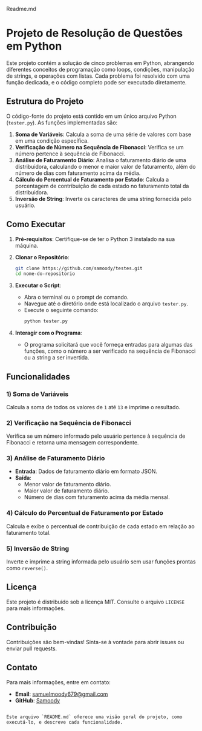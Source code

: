 Readme.md 

# Projeto de Resolução de Questões em Python

Este projeto contém a solução de cinco problemas em Python, abrangendo diferentes conceitos de programação como loops, condições, manipulação de strings, e operações com listas. Cada problema foi resolvido com uma função dedicada, e o código completo pode ser executado diretamente.

## Estrutura do Projeto

O código-fonte do projeto está contido em um único arquivo Python (`tester.py`). As funções implementadas são:

1. **Soma de Variáveis**: Calcula a soma de uma série de valores com base em uma condição específica.
2. **Verificação de Número na Sequência de Fibonacci**: Verifica se um número pertence à sequência de Fibonacci.
3. **Análise de Faturamento Diário**: Analisa o faturamento diário de uma distribuidora, calculando o menor e maior valor de faturamento, além do número de dias com faturamento acima da média.
4. **Cálculo do Percentual de Faturamento por Estado**: Calcula a porcentagem de contribuição de cada estado no faturamento total da distribuidora.
5. **Inversão de String**: Inverte os caracteres de uma string fornecida pelo usuário.

## Como Executar

1. **Pré-requisitos**: Certifique-se de ter o Python 3 instalado na sua máquina.

2. **Clonar o Repositório**: 
    ```bash
    git clone https://github.com/samoody/testes.git
    cd nome-do-repositorio
    ```

3. **Executar o Script**:
    - Abra o terminal ou o prompt de comando.
    - Navegue até o diretório onde está localizado o arquivo `tester.py`.
    - Execute o seguinte comando:
      ```bash
      python tester.py
      ```

4. **Interagir com o Programa**:
    - O programa solicitará que você forneça entradas para algumas das funções, como o número a ser verificado na sequência de Fibonacci ou a string a ser invertida.

## Funcionalidades

### 1) Soma de Variáveis
Calcula a soma de todos os valores de `1` até `13` e imprime o resultado.

### 2) Verificação na Sequência de Fibonacci
Verifica se um número informado pelo usuário pertence à sequência de Fibonacci e retorna uma mensagem correspondente.

### 3) Análise de Faturamento Diário
- **Entrada**: Dados de faturamento diário em formato JSON.
- **Saída**:
  - Menor valor de faturamento diário.
  - Maior valor de faturamento diário.
  - Número de dias com faturamento acima da média mensal.

### 4) Cálculo do Percentual de Faturamento por Estado
Calcula e exibe o percentual de contribuição de cada estado em relação ao faturamento total.

### 5) Inversão de String
Inverte e imprime a string informada pelo usuário sem usar funções prontas como `reverse()`.

## Licença

Este projeto é distribuído sob a licença MIT. Consulte o arquivo `LICENSE` para mais informações.

## Contribuição

Contribuições são bem-vindas! Sinta-se à vontade para abrir issues ou enviar pull requests.

## Contato

Para mais informações, entre em contato:
- **Email**: samuelmoody679@gmail.com
- **GitHub**: [Samoody](https://github.com/Samoody/)
```

Este arquivo `README.md` oferece uma visão geral do projeto, como executá-lo, e descreve cada funcionalidade. 
